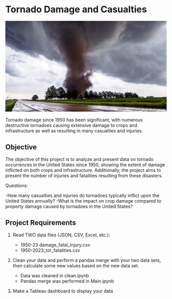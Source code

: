 # Tornado Damage and Casualties

![tornado](images/tornado.jpg)

Tornado damage since 1950 has been significant, with numerous destructive tornadoes causing 
extensive damage to crops and infrastructure as well as resulting in many casualties and injuries.

## Objective

The objective of this project is to analyze and present data on tornado occurrences in the United
States since 1950, showing the extent of damage inflicted on both crops and infrastructure.
Additionally, the project aims to present the number of injuries and fatalities resulting from
these disasters.

Questions:

-How many casualties and injuries do tornadoes typically inflict upon the United States annually?
-What is the impact on crop damage compared to property damage caused by tornadoes in the United 
  States? 

## Project Requirements
  
1. Read TWO data files (JSON, CSV, Excel, etc.):
   - 1950-23 damage_fatal_injury.csv
   - 1950-2023_tor_fatalities.csv


2. Clean your data and perform a pandas merge with your two data sets, then calculate some new
   values based on the new data set.
     - Data was cleaned in clean.ipynb
     - Pandas merge was performed in Main.ipynb

3. Make a Tableau dashboard to display your data

